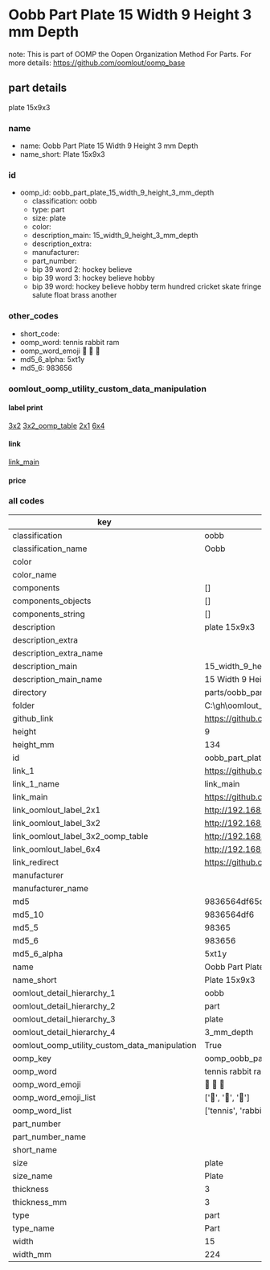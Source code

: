 # Oobb Part Plate 15 Width 9 Height 3 mm Depth  

note: This is part of OOMP the Oopen Organization Method For Parts. For more details: https://github.com/oomlout/oomp_base

##  part details
  



plate 15x9x3



### name
* name: Oobb Part Plate 15 Width 9 Height 3 mm Depth
* name_short: Plate 15x9x3 
### id
* oomp_id: oobb_part_plate_15_width_9_height_3_mm_depth
  * classification: oobb
  * type: part
  * size: plate
  * color: 
  * description_main: 15_width_9_height_3_mm_depth
  * description_extra: 
  * manufacturer: 
  * part_number: 
  * bip 39 word 2: hockey believe
  * bip 39 word 3: hockey believe hobby
  * bip 39 word: hockey believe hobby term hundred cricket skate fringe salute float brass another

### other_codes
* short_code: 
* oomp_word: tennis rabbit ram
* oomp_word_emoji :tennis: :rabbit: :ram:
* md5_6_alpha: 5xt1y
* md5_6: 983656






### oomlout_oomp_utility_custom_data_manipulation
#### label print
[3x2](http://192.168.1.245:1112/?label=oomp%205xt1y)
[3x2_oomp_table](http://192.168.1.108:1112/?label=oomp%205xt1y)
[2x1](http://192.168.1.242:1112/?label=oomp%205xt1y)
[6x4](http://192.168.1.55:1112/?label=oomp%205xt1y)    

#### link

[link_main](https://github.com/oomlout/oomlout_oobb_version_4_generated_parts/tree/main/navigation_oomp/oobb/part/plate/15_width_9_height_3_mm_depth/part)                              

#### price







### all codes 
| key | value |  
| --- | --- |  
| classification | oobb |  
| classification_name | Oobb |  
| color |  |  
| color_name |  |  
| components | [] |  
| components_objects | [] |  
| components_string | [] |  
| description | plate 15x9x3 |  
| description_extra |  |  
| description_extra_name |  |  
| description_main | 15_width_9_height_3_mm_depth |  
| description_main_name | 15 Width 9 Height 3 mm Depth |  
| directory | parts/oobb_part_plate_15_width_9_height_3_mm_depth |  
| folder | C:\gh\oomlout_oobb_version_4_generated_parts\parts\oobb_part_plate_15_width_9_height_3_mm_depth |  
| github_link | https://github.com/oomlout/oomlout_oomp_part_src/tree/main/parts/oobb_part_plate_15_width_9_height_3_mm_depth |  
| height | 9 |  
| height_mm | 134 |  
| id | oobb_part_plate_15_width_9_height_3_mm_depth |  
| link_1 | https://github.com/oomlout/oomlout_oobb_version_4_generated_parts/tree/main/navigation_oomp/oobb/part/plate/15_width_9_height_3_mm_depth/part |  
| link_1_name | link_main |  
| link_main | https://github.com/oomlout/oomlout_oobb_version_4_generated_parts/tree/main/navigation_oomp/oobb/part/plate/15_width_9_height_3_mm_depth/part |  
| link_oomlout_label_2x1 | http://192.168.1.242:1112/?label=oomp%205xt1y |  
| link_oomlout_label_3x2 | http://192.168.1.245:1112/?label=oomp%205xt1y |  
| link_oomlout_label_3x2_oomp_table | http://192.168.1.108:1112/?label=oomp%205xt1y |  
| link_oomlout_label_6x4 | http://192.168.1.55:1112/?label=oomp%205xt1y |  
| link_redirect | https://github.com/oomlout/oomlout_oobb_version_4_generated_parts/tree/main/parts/oobb_plate_15_09_03 |  
| manufacturer |  |  
| manufacturer_name |  |  
| md5 | 9836564df65d1940cdb79df6d8852b63 |  
| md5_10 | 9836564df6 |  
| md5_5 | 98365 |  
| md5_6 | 983656 |  
| md5_6_alpha | 5xt1y |  
| name | Oobb Part Plate 15 Width 9 Height 3 mm Depth |  
| name_short | Plate 15x9x3  |  
| oomlout_detail_hierarchy_1 | oobb |  
| oomlout_detail_hierarchy_2 | part |  
| oomlout_detail_hierarchy_3 | plate |  
| oomlout_detail_hierarchy_4 | 3_mm_depth |  
| oomlout_oomp_utility_custom_data_manipulation | True |  
| oomp_key | oomp_oobb_part_plate_15_width_9_height_3_mm_depth |  
| oomp_word | tennis rabbit ram |  
| oomp_word_emoji | :tennis: :rabbit: :ram: |  
| oomp_word_emoji_list | [':tennis:', ':rabbit:', ':ram:'] |  
| oomp_word_list | ['tennis', 'rabbit', 'ram'] |  
| part_number |  |  
| part_number_name |  |  
| short_name |  |  
| size | plate |  
| size_name | Plate |  
| thickness | 3 |  
| thickness_mm | 3 |  
| type | part |  
| type_name | Part |  
| width | 15 |  
| width_mm | 224 |  
